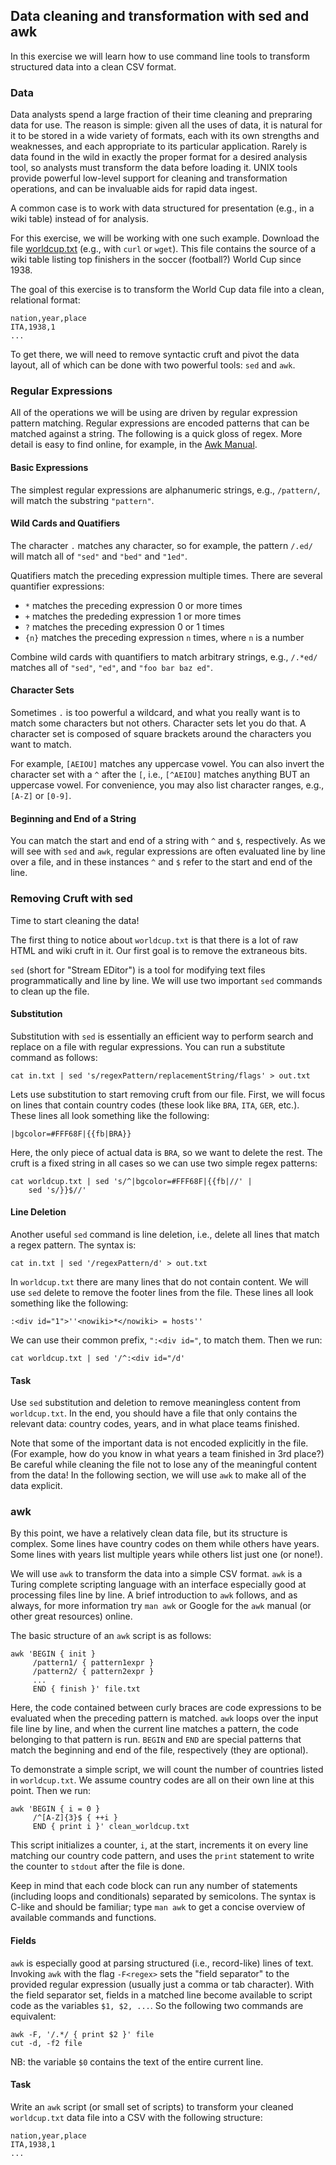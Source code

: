 ## Data cleaning and transformation with sed and awk

In this exercise we will learn how to use command line tools to transform
structured data into a clean CSV format.

### Data

Data analysts spend a large fraction of their time cleaning and prepraring data
for use.  The reason is simple:  given all the uses of data, it is natural for
it to be stored in a wide variety of formats, each with its own strengths and
weaknesses, and each appropriate to its particular application.  Rarely is data
found in the wild in exactly the proper format for a desired analysis tool, so
analysts must transform the data before loading it.  UNIX tools provide powerful
low-level support for cleaning and transformation operations, and can be
invaluable aids for rapid data ingest.

A common case is to work with data structured for presentation (e.g., in a wiki
table) instead of for analysis.

For this exercise, we will be working with one such example.  Download the file
[worldcup.txt](https://github.com/shivaram/datascience-labs/raw/master/lab1/data/worldcup.txt)
(e.g., with `curl` or `wget`).  This file contains the source of a wiki table
listing top finishers in the soccer (football?) World Cup since 1938.

The goal of this exercise is to transform the World Cup data file into a clean,
relational format:

```
nation,year,place
ITA,1938,1
...
```

To get there, we will need to remove syntactic cruft and pivot the data layout,
all of which can be done with two powerful tools: `sed` and `awk`.

### Regular Expressions

All of the operations we will be using are driven by regular expression pattern
matching.  Regular expressions are encoded patterns that can be matched against
a string.  The following is a quick gloss of regex.  More detail is easy to find
online, for example, in the [Awk
Manual](http://www.staff.science.uu.nl/~oostr102/docs/nawk/nawk_46.html).

#### Basic Expressions

The simplest regular expressions are alphanumeric strings, e.g., `/pattern/`,
will match the substring `"pattern"`.

#### Wild Cards and Quatifiers

The character `.` matches any character, so for example, the pattern `/.ed/` will
match all of `"sed"` and `"bed"` and `"1ed"`.

Quatifiers match the preceding expression multiple times.  There are several
quantifier expressions:

* `*` matches the preceding expression 0 or more times
* `+` matches the prededing expression 1 or more times
* `?` matches the preceding expression 0 or 1 times
* `{n}` matches the preceding expression `n` times, where `n` is a number

Combine wild cards with quantifiers to match arbitrary strings, e.g., `/.*ed/`
matches all of `"sed"`, `"ed"`, and `"foo bar baz ed"`.

#### Character Sets

Sometimes `.` is too powerful a wildcard, and what you really want is to match
some characters but not others.  Character sets let you do that.  A character
set is composed of square brackets around the characters you want to match.

For example, `[AEIOU]` matches any uppercase vowel.  You can also invert the
character set with a `^` after the `[`, i.e., `[^AEIOU]` matches anything BUT an
uppercase vowel.  For convenience, you may also list character ranges, e.g.,
`[A-Z]` or `[0-9]`.

#### Beginning and End of a String

You can match the start and end of a string with `^` and `$`, respectively.
As we will see with `sed` and `awk`, regular expressions are often evaluated
line by line over a file, and in these instances `^` and `$` refer to the start
and end of the line.


### Removing Cruft with sed

Time to start cleaning the data!

The first thing to notice about `worldcup.txt` is that there is a lot of raw
HTML and wiki cruft in it.  Our first goal is to remove the extraneous bits.

`sed` (short for "Stream EDitor") is a tool for modifying text files
programmatically and line by line.  We will use two important `sed` commands to
clean up the file.

#### Substitution

Substitution with `sed` is essentially an efficient way to perform search and
replace on a file with regular expressions.  You can run a substitute command as
follows:

```
cat in.txt | sed 's/regexPattern/replacementString/flags' > out.txt
```

Lets use substitution to start removing cruft from our file.  First, we will
focus on lines that contain country codes (these look like `BRA`, `ITA`, `GER`,
etc.).  These lines all look something like the following:

```
|bgcolor=#FFF68F|{{fb|BRA}}
```

Here, the only piece of actual data is `BRA`, so we want to delete the rest.
The cruft is a fixed string in all cases so we can use two simple regex
patterns:

```
cat worldcup.txt | sed 's/^|bgcolor=#FFF68F|{{fb|//' |
	sed 's/}}$//'
```

#### Line Deletion

Another useful `sed` command is line deletion, i.e., delete all lines that match
a regex pattern.  The syntax is:

```
cat in.txt | sed '/regexPattern/d' > out.txt
```

In `worldcup.txt` there are many lines that do not contain content.  We will use
`sed` delete to remove the footer lines from the file.  These lines all look
something like the following:

```
:<div id="1">''<nowiki>*</nowiki> = hosts''
```

We can use their common prefix, `":<div id="`, to match them.  Then we run:

```
cat worldcup.txt | sed '/^:<div id="/d'
```

#### Task

Use `sed` substitution and deletion to remove meaningless content from
`worldcup.txt`.  In the end, you should have a file that only contains the
relevant data: country codes, years, and in what place teams finished.

Note that some of the important data is not encoded explicitly in the file.
(For example, how do you know in what years a team finished in 3rd place?)  Be
careful while cleaning the file not to lose any of the meaningful content from
the data!  In the following section, we will use `awk` to make all of the data
explicit.


### awk

By this point, we have a relatively clean data file, but its structure is
complex.  Some lines have country codes on them while others have years.  Some
lines with years list multiple years while others list just one (or none!).

We will use `awk` to transform the data into a simple CSV format.  `awk` is a
Turing complete scripting language with an interface especially good at
processing files line by line.  A brief introduction to `awk` follows, and as
always, for more information try `man awk` or Google for the `awk` manual
(or other great resources) online.

The basic structure of an `awk` script is as follows:

```
awk 'BEGIN { init }
     /pattern1/ { pattern1expr }
     /pattern2/ { pattern2expr }
     ...
     END { finish }' file.txt
```

Here, the code contained between curly braces are code expressions to be
evaluated when the preceding pattern is matched.  `awk` loops over the input
file line by line, and when the current line matches a pattern, the code
belonging to that pattern is run.  `BEGIN` and `END` are special patterns that
match the beginning and end of the file, respectively (they are optional).

To demonstrate a simple script, we will count the number of countries listed in
`worldcup.txt`.  We assume country codes are all on their own line at this
point.  Then we run:

```
awk 'BEGIN { i = 0 }
     /^[A-Z]{3}$ { ++i }
     END { print i }' clean_worldcup.txt
```

This script initializes a counter, `i`, at the start, increments it on every
line matching our country code pattern, and uses the `print` statement to write
the counter to `stdout` after the file is done.

Keep in mind that each code block can run any number of statements (including
loops and conditionals) separated by semicolons.  The syntax is C-like and
should be familiar; type `man awk` to get a concise overview of available
commands and functions.

#### Fields

`awk` is especially good at parsing structured (i.e., record-like) lines of
text.  Invoking `awk` with the flag `-F<regex>` sets the "field separator" to
the provided regular expression (usually just a comma or tab character).  With
the field separator set, fields in a matched line become available to script
code as the variables `$1, $2, ...`.  So the following two commands are
equivalent:

```
awk -F, '/.*/ { print $2 }' file
cut -d, -f2 file
```

NB: the variable `$0` contains the text of the entire current line.

#### Task

Write an `awk` script (or small set of scripts) to transform your cleaned
`worldcup.txt` data file into a CSV with the following structure:

```
nation,year,place
ITA,1938,1
...
```



